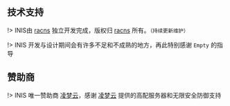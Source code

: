 ## 技术支持

!> INIS由 [racns](//racns.com) 独立开发完成，版权归 [racns](//racns.com) 所有。`（持续更新维护）`

!> INIS 开发与设计期间会有许多不足和不成熟的地方，再此特别感谢 `Empty` 的指导

## 赞助商

!> INIS 唯一赞助商 [凌梦云](//www.mxftp.cn)，感谢 [凌梦云](//www.mxftp.cn) 提供的高配服务器和无限安全防御支持
